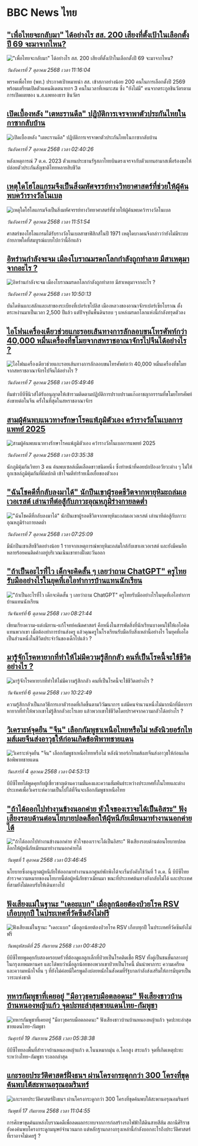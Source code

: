 # BBC News ไทย## ["เพื่อไทยจะกลับมา" ได้อย่างไร สส. 200 เสียงที่ตั้งเป้าในเลือกตั้งปี 69 จะมาจากไหน?](https://www.bbc.com/thai/articles/cy7pz1x40lno?at_medium=RSS&at_campaign=rss?at_campaign=githubrss)!["เพื่อไทยจะกลับมา" ได้อย่างไร สส. 200 เสียงที่ตั้งเป้าในเลือกตั้งปี 69 จะมาจากไหน?](https://ichef.bbci.co.uk/ace/ws/240/cpsprodpb/06a8/live/80e840c0-a36e-11f0-b6c8-ab6f97553cbf.jpg)_วันอังคารที่ 7 ตุลาคม 2568 เวลา 11:16:04_พรรคเพื่อไทย (พท.) ประกาศเป้าหมายนำ สส. เข้าสภาอย่างน้อย 200 คนในการเลือกตั้งปี 2569 พร้อมเตรียมเปิดตัวแคนดิเดตนายกฯ 3 คนในเวลาที่เหมาะสม ซึ่ง "ยังไม่มี" คนจากตระกูลชินวัตรตามการเปิดเผยของ น.ส.แพทองธาร ชินวัตร## [เปิดเบื้องหลัง "เตหะรานดีล" ปฏิบัติการเจรจาพาตัวประกันไทยในกาซากลับบ้าน](https://www.bbc.com/thai/articles/ckgqr9xv9peo?at_medium=RSS&at_campaign=rss?at_campaign=githubrss)![เปิดเบื้องหลัง "เตหะรานดีล" ปฏิบัติการเจรจาพาตัวประกันไทยในกาซากลับบ้าน](https://ichef.bbci.co.uk/ace/ws/240/cpsprodpb/7907/live/063e75d0-9d95-11f0-92db-77261a15b9d2.png)_วันอังคารที่ 7 ตุลาคม 2568 เวลา 02:40:26_หลังเหตุการณ์ 7 ต.ค. 2023 ตัวแทนประธานรัฐสภาไทยบินตรงเจรจากับตัวแทนฮามาสเพื่อร้องขอให้ปล่อยตัวประกันสัญชาติไทยหลายสิบชีวิต## [เหตุใดโฮโลแกรมจึงเป็นสิ่งมหัศจรรย์ทางวิทยาศาสตร์ที่ช่วยให้ผู้ค้นพบคว้ารางวัลโนเบล ](https://www.bbc.com/thai/articles/c749k3nygg8o?at_medium=RSS&at_campaign=rss?at_campaign=githubrss)![เหตุใดโฮโลแกรมจึงเป็นสิ่งมหัศจรรย์ทางวิทยาศาสตร์ที่ช่วยให้ผู้ค้นพบคว้ารางวัลโนเบล ](https://ichef.bbci.co.uk/ace/ws/240/cpsprodpb/fdaf/live/87cf0d70-9eb8-11f0-92db-77261a15b9d2.png)_วันอังคารที่ 7 ตุลาคม 2568 เวลา 11:51:54_ศาสตร์ของโฮโลแกรมได้รับรางวัลโนเบลสาขาฟิสิกส์ในปี 1971 เหตุใดบางคนจึงกล่าวว่ายังไม่มีระบบถ่ายภาพใดที่สมบูรณ์แบบไปกว่านี้อีกแล้ว## [อิหร่านกำลังจะจม เมืองโบราณมรดกโลกกำลังถูกทำลาย มีสาเหตุมาจากอะไร ?](https://www.bbc.com/thai/articles/cgq4d193lkvo?at_medium=RSS&at_campaign=rss?at_campaign=githubrss)![อิหร่านกำลังจะจม เมืองโบราณมรดกโลกกำลังถูกทำลาย มีสาเหตุมาจากอะไร ?](https://ichef.bbci.co.uk/ace/ws/240/cpsprodpb/73dc/live/b68995d0-9e14-11f0-9227-0916afba36bd.jpg)_วันอังคารที่ 7 ตุลาคม 2568 เวลา 10:50:13_บันไดหินแกะสลักและเสาของระเบียงที่เปอร์เซโปลิส เมืองหลวงของอาณาจักรเปอร์เซียโบราณ ตั้งตระหง่านมาเป็นเวลา 2,500 ปีแล้ว แต่ปัจจุบันพื้นดินรอบ ๆ แหล่งมรดกโลกแห่งนี้กำลังทรุดตัวลง## [ไอโฟนเครื่องเดียวช่วยแกะรอยเส้นทางการลักลอบขนโทรศัพท์กว่า 40,000 หมื่นเครื่องที่ขโมยจากสหราชอาณาจักรไปจีนได้อย่างไร ?](https://www.bbc.com/thai/articles/c1mxvkm4nppo?at_medium=RSS&at_campaign=rss?at_campaign=githubrss)![ไอโฟนเครื่องเดียวช่วยแกะรอยเส้นทางการลักลอบขนโทรศัพท์กว่า 40,000 หมื่นเครื่องที่ขโมยจากสหราชอาณาจักรไปจีนได้อย่างไร ?](https://ichef.bbci.co.uk/ace/ws/240/cpsprodpb/e9e5/live/fbcd2ac0-a2b6-11f0-b741-177e3e2c2fc7.png)_วันอังคารที่ 7 ตุลาคม 2568 เวลา 05:49:46_ทีมข่าวบีบีซีนิวส์ได้รับอนุญาตให้เข้ารวมติดตามปฏิบัติการปราบปรามแก๊งอาชญากรรรมที่ขโมยโทรศัพท์ส่งขายต่อในจีน ครั้งในที่สุดในสหราชอาณาจักร## [สามผู้ค้นพบแนวทางรักษาโรคแพ้ภูมิตัวเอง คว้ารางวัลโนเบลการแพทย์ 2025](https://www.bbc.com/thai/articles/ce807p4ez5no?at_medium=RSS&at_campaign=rss?at_campaign=githubrss)![สามผู้ค้นพบแนวทางรักษาโรคแพ้ภูมิตัวเอง คว้ารางวัลโนเบลการแพทย์ 2025](https://ichef.bbci.co.uk/ace/ws/240/cpsprodpb/7d22/live/4ce477f0-a29a-11f0-b5fb-09dc1426da0e.jpg)_วันอังคารที่ 7 ตุลาคม 2568 เวลา 03:35:38_นักภูมิคุ้มกันวิทยา 3 คน ค้นพบเซลล์เม็ดเลือดขาวชนิดหนึ่ง ซึ่งทำหน้าที่คอยปกป้องอวัยวะต่าง ๆ ไม่ให้ถูกเซลล์ภูมิคุ้มกันที่ผิดปกติ เข้าโจมตีทำร้ายเนื้อเยื่อของตัวเอง## ["ฉันโชคดีที่กลับลงมาได้" นักปีนเขาผู้รอดชีวิตจากพายุหิมะถล่มเอเวอเรสต์ เล่านาทีต่อสู้กับภาวะอุณหภูมิร่างกายลดต่ำ](https://www.bbc.com/thai/articles/c0r0e2g4458o?at_medium=RSS&at_campaign=rss?at_campaign=githubrss)!["ฉันโชคดีที่กลับลงมาได้" นักปีนเขาผู้รอดชีวิตจากพายุหิมะถล่มเอเวอเรสต์ เล่านาทีต่อสู้กับภาวะอุณหภูมิร่างกายลดต่ำ](https://ichef.bbci.co.uk/ace/ws/240/cpsprodpb/6a18/live/cf8a9bc0-a2a0-11f0-928c-71dbb8619e94.jpg)_วันอังคารที่ 7 ตุลาคม 2568 เวลา 07:25:09_มีนักปีนเขาเสียชีวิตอย่างน้อย 1 รายจากเหตุการณ์พายุหิมะถล่มใกล้กับเขาเอเวอเรสต์ และยังมีคนอีกหลายร้อยคนติดค้างอยู่บริเวณเนินเขาทางฝั่งตะวันออก## ["ถ้าเป็นอะไรที่ไว เด็กจะคิดสั้น ๆ เลยว่าถาม ChatGPT" ครูไทยรับมืออย่างไรในยุคที่เอไอทำการบ้านแทนนักเรียน](https://www.bbc.com/thai/articles/c1wg204991xo?at_medium=RSS&at_campaign=rss?at_campaign=githubrss)!["ถ้าเป็นอะไรที่ไว เด็กจะคิดสั้น ๆ เลยว่าถาม ChatGPT" ครูไทยรับมืออย่างไรในยุคที่เอไอทำการบ้านแทนนักเรียน](https://ichef.bbci.co.uk/ace/ws/240/cpsprodpb/3e15/live/f91b9160-a28c-11f0-b741-177e3e2c2fc7.jpg)_วันจันทร์ที่ 6 ตุลาคม 2568 เวลา 08:21:44_เขียนเรียงความ-แต่งนิทาน-แก้โจทย์คณิตศาสตร์ คือหนึ่งในสารพัดสิ่งที่นักเรียนบางคนใช้ให้เอไอคิดแทนพวกเขา เมื่อต้องทำการบ้านส่งครู แล้วคุณครูในโรงเรียนรับมือกับสิ่งเหล่านี้อย่างไร ในยุคที่เอไอเป็นส่วนหนึ่งในชีวิตประจำวันของเด็กไปแล้ว ?## [มารู้จักโรคหายากที่ทำให้ไม่มีความรู้สึกกลัว คนที่เป็นโรคนี้จะใช้ชีวิตอย่างไร ?](https://www.bbc.com/thai/articles/c87yvdepneeo?at_medium=RSS&at_campaign=rss?at_campaign=githubrss)![มารู้จักโรคหายากที่ทำให้ไม่มีความรู้สึกกลัว คนที่เป็นโรคนี้จะใช้ชีวิตอย่างไร ?](https://ichef.bbci.co.uk/ace/ws/240/cpsprodpb/bede/live/1cc7f930-a27b-11f0-928c-71dbb8619e94.jpg)_วันจันทร์ที่ 6 ตุลาคม 2568 เวลา 10:22:49_ความรู้สึกกลัวเป็นกลวิธีการเอาตัวรอดที่เกิดขึ้นตามวิวัฒนาการ แต่มีคนจำนวนหนึ่งไม่มากนักที่มีอาการหายากที่ทำให้พวกเขาไม่รู้สึกกลัวอะไรเลย แล้วพวกเขาใช้ชีวิตโดยปราศจากความกลัวได้อย่างไร ?## [วิเคราะห์จุดยืน "จีน" เลือกกัมพูชาเหนือไทยหรือไม่ หลังนิวยอร์กไทมส์เผยจีนส่งอาวุธให้ก่อนเกิดข้อพิพาทชายแดน](https://www.bbc.com/thai/articles/cn95491z83no?at_medium=RSS&at_campaign=rss?at_campaign=githubrss)![วิเคราะห์จุดยืน "จีน" เลือกกัมพูชาเหนือไทยหรือไม่ หลังนิวยอร์กไทมส์เผยจีนส่งอาวุธให้ก่อนเกิดข้อพิพาทชายแดน](https://ichef.bbci.co.uk/ace/ws/240/cpsprodpb/bec5/live/a6bfab70-a0d6-11f0-928c-71dbb8619e94.jpg)_วันเสาร์ที่ 4 ตุลาคม 2568 เวลา 04:53:13_บีบีซีไทยได้พูดคุยกับผู้เชี่ยวชาญด้านความมั่นคงและความสัมพันธ์ระหว่างประเทศทั้งในไทยและต่างประเทศเพื่อวิเคราะห์ความเป็นไปได้ที่จีนจะเลือกกัมพูชาเหนือไทย## ["ถ้าได้ออกไปทำงานข้างนอกค่าย หัวใจของเราจะได้เป็นอิสระ" ฟังเสียงรอบด้านต่อนโยบายปลดล็อกให้ผู้หนีภัยเมียนมาทำงานนอกค่ายได้](https://www.bbc.com/thai/articles/cgl1gpxlwy0o?at_medium=RSS&at_campaign=rss?at_campaign=githubrss)!["ถ้าได้ออกไปทำงานข้างนอกค่าย หัวใจของเราจะได้เป็นอิสระ" ฟังเสียงรอบด้านต่อนโยบายปลดล็อกให้ผู้หนีภัยเมียนมาทำงานนอกค่ายได้](https://ichef.bbci.co.uk/ace/ws/240/cpsprodpb/59ed/live/1748d190-9935-11f0-928c-71dbb8619e94.png)_วันพุธที่ 1 ตุลาคม 2568 เวลา 03:46:45_นโยบายซึ่งอนุญาตผู้หนีภัยให้ออกมาทำงานนอกศูนย์พักพิงได้จะเริ่มบังคับใช้วันที่ 1 ต.ค. นี้ บีบีซีไทยสำรวจความหมายของนโยบายนี้ต่อผู้หนีภัยชาวเมียนมา ขณะที่ประเทศต้นทางยังกลับไม่ได้ และประเทศที่สามยังไม่ตอบรับให้เดินทางไป## [ฟังเสียงแม่ในฐานะ "เดอะแบก" เมื่อลูกน้อยต้องป่วยโรค RSV เกือบทุกปี ในประเทศที่วัคซีนยังไม่ฟรี](https://www.bbc.com/thai/articles/cvgvr9m3kg2o?at_medium=RSS&at_campaign=rss?at_campaign=githubrss)![ฟังเสียงแม่ในฐานะ "เดอะแบก" เมื่อลูกน้อยต้องป่วยโรค RSV เกือบทุกปี ในประเทศที่วัคซีนยังไม่ฟรี](https://ichef.bbci.co.uk/ace/ws/240/cpsprodpb/e712/live/3b1666e0-992c-11f0-af62-91486a511a31.jpg)_วันพฤหัสบดีที่ 25 กันยายน 2568 เวลา 00:48:20_บีบีซีไทยพูดคุยกับสองครอบครัวที่ต้องดูแลลูกเล็กที่ป่วยเป็นโรคติดเชื้อ RSV ทั้งคู่เป็นชนชั้นกลางอยู่ในกรุงเทพมหานคร และได้พบว่าเมื่อลูกน้อยของพวกเขาป่วยเป็นโรคนี้ มันนำพาภาระ ความเครียด และความหนักใจอื่น ๆ ที่ยังไม่ค่อยมีใครพูดถึงบ่อยหนักในสังคมที่รัฐบาลกำลังส่งเสริมให้การมีบุตรเป็นวาระแห่งชาติ## [ทหารกัมพูชาที่เคยอยู่ "มีอาวุธครบมือตลอดนะ" ฟังเสียงชาวบ้านบ้านหนองหญ้าแก้ว จุดปะทะล่าสุดชายแดนไทย-กัมพูชา](https://www.bbc.com/thai/articles/c62ldp88l84o?at_medium=RSS&at_campaign=rss?at_campaign=githubrss)![ทหารกัมพูชาที่เคยอยู่ "มีอาวุธครบมือตลอดนะ" ฟังเสียงชาวบ้านบ้านหนองหญ้าแก้ว จุดปะทะล่าสุดชายแดนไทย-กัมพูชา](https://ichef.bbci.co.uk/ace/ws/240/cpsprodpb/d683/live/27625750-951a-11f0-b391-6936825093bd.jpg)_วันศุกร์ที่ 19 กันยายน 2568 เวลา 05:38:38_บีบีซีไทยลงพื้นที่สำรวจบ้านหนองหญ้าแก้ว ต.โนนหมากมุ่น อ.โคกสูง สระแก้ว จุดที่เกิดเหตุปะทะระหว่างไทย-กัมพูชา ระลอกล่าสุด## [แกะรอยประวัติศาสตร์ฝั่งธนฯ ผ่านโครงกระดูกกว่า 300 โครงที่ขุดค้นพบใต้สะพานอรุณอมรินทร์](https://www.bbc.com/thai/articles/cx2r4nl53leo?at_medium=RSS&at_campaign=rss?at_campaign=githubrss)![แกะรอยประวัติศาสตร์ฝั่งธนฯ ผ่านโครงกระดูกกว่า 300 โครงที่ขุดค้นพบใต้สะพานอรุณอมรินทร์](https://ichef.bbci.co.uk/ace/ws/240/cpsprodpb/34a6/live/54b03360-9391-11f0-9cf6-cbf3e73ce2b9.jpg)_วันพุธที่ 17 กันยายน 2568 เวลา 11:04:55_การศึกษาขุดค้นแหล่งโบราณคดีเพื่อลดผลกระทบจากการก่อสร้างรถไฟฟ้าใต้ดินสายสีส้ม สถานีศิริราช ยังคงค้นพบโครงกระดูกมนุษย์จำนวนมาก แต่หลักฐานกลางกรุงเหล่านี้กำลังบอกอะไรถึงประวัติศาสตร์ที่เราอาจไม่เคยรู้ ?